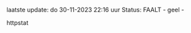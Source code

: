 laatste update: 
do 30-11-2023 22:16   uur 
Status: FAALT - geel - 
<div class="service Y">httpstat</div>